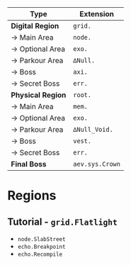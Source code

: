 | Type                | Extension       |
| ------------------- | --------------- |
| **Digital Region**  | `grid.`         |
| → Main Area         | `node.`         |
| → Optional Area     | `exo.`          |
| → Parkour Area      | `∆Null.`        |
| → Boss              | `axi.`          |
| → Secret Boss       | `err.`          |
| **Physical Region** | `root.`         |
| → Main Area         | `mem.`          |
| → Optional Area     | `exo.`          |
| → Parkour Area      | `∆Null_Void.`   |
| → Boss              | `vest.`         |
| → Secret Boss       | `err.`          |
| **Final Boss**      | `aev.sys.Crown` |

# Regions

## Tutorial - `grid.Flatlight`

-   `node.SlabStreet`
-   `echo.Breakpoint`
-   `echo.Recompile`
